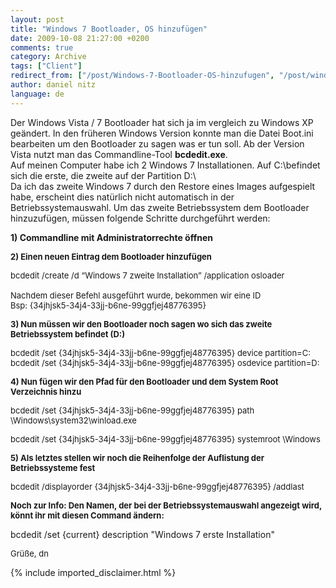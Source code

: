 ```yaml
---
layout: post
title: "Windows 7 Bootloader, OS hinzufügen"
date: 2009-10-08 21:27:00 +0200
comments: true
category: Archive
tags: ["Client"]
redirect_from: ["/post/Windows-7-Bootloader-OS-hinzufugen", "/post/windows-7-bootloader-os-hinzufugen"]
author: daniel nitz
language: de
---
```

<!-- more -->
<p>Der Windows Vista / 7 Bootloader hat sich ja im vergleich zu Windows XP geändert. In den früheren Windows Version konnte man die Datei Boot.ini bearbeiten um den Bootloader zu sagen was er tun soll. Ab der Version Vista nutzt man das Commandline-Tool <strong>bcdedit.exe</strong>.     <br />Auf meinen Computer habe ich 2 Windows 7 Installationen. Auf C:\befindet sich die erste, die zweite auf der Partition D:\     <br />Da ich das zweite Windows 7 durch den Restore eines Images aufgespielt habe, erscheint dies natürlich nicht automatisch in der Betriebssystemauswahl. Um das zweite Betriebssystem dem Bootloader hinzuzufügen, müssen folgende Schritte durchgeführt werden:</p>  <p><strong>1) Commandline mit Administratorrechte öffnen</strong></p>  <p><font size="2"><strong>2) Einen neuen Eintrag dem Bootloader hinzufügen</strong></font></p>  <p><font size="2">bcdedit /create /d “Windows 7 zweite Installation” /application osloader      <br />      <br />Nachdem dieser Befehl ausgeführt wurde, bekommen wir eine ID       <br />Bsp: {34jhjsk5-34j4-33jj-b6ne-99ggfjej48776395}</font></p>  <p><font size="2"><strong>3) Nun müssen wir den Bootloader noch sagen wo sich das zweite Betriebssystem befindet (D:)</strong></font></p>  <p><font size="2">bcdedit /set {34jhjsk5-34j4-33jj-b6ne-99ggfjej48776395} device partition=C:      <br /></font><font size="2">bcdedit /set {34jhjsk5-34j4-33jj-b6ne-99ggfjej48776395} osdevice partition=D:</font></p>  <p><font size="2"><strong>4) Nun fügen wir den Pfad für den Bootloader und dem System Root Verzeichnis hinzu</strong></font></p>  <p><font size="2">bcdedit /set {34jhjsk5-34j4-33jj-b6ne-99ggfjej48776395} path \Windows\system32\winload.exe      <br /></font></p>  <p><font size="2">bcdedit /set {34jhjsk5-34j4-33jj-b6ne-99ggfjej48776395} systemroot \Windows</font></p>  <p><font size="2"><strong>5) Als letztes stellen wir noch die Reihenfolge der Auflistung der Betriebssysteme fest</strong></font></p>  <p><font size="2">bcdedit /displayorder {34jhjsk5-34j4-33jj-b6ne-99ggfjej48776395} /addlast</font></p>  <p><font size="2"><strong>Noch zur Info: Den Namen, der bei der Betriebssystemauswahl angezeigt wird, könnt ihr mit diesen Command ändern:</strong></font></p>  <p>bcdedit /set {current} description &quot;Windows 7 erste Installation&quot;</p>  <p><font size="2">Grüße, dn</font></p>
{% include imported_disclaimer.html %}
